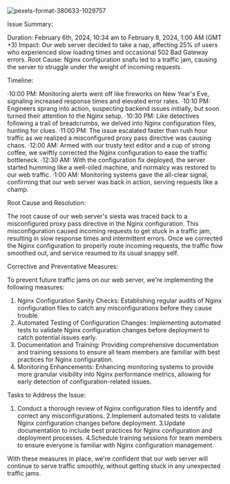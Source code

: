 ![pexels-format-380633-1029757](https://github.com/Gideon5348/alx-system_engineering-devops/assets/122921009/60e3650b-ef07-4748-98a1-72b54ae2a71a)

Issue Summary:

Duration: February 6th, 2024, 10:34 am to February 8, 2024, 1:00 AM (GMT +3)
Impact: Our web server decided to take a nap, affecting 25% of users who experienced slow loading times and occasional 502 Bad Gateway errors.
Root Cause: Nginx configuration snafu led to a traffic jam, causing the server to struggle under the weight of incoming requests.

Timeline:

·10:00 PM: Monitoring alerts went off like fireworks on New Year's Eve, signaling increased response times and elevated error rates.
·10:10 PM: Engineers sprang into action, suspecting backend issues initially, but soon turned their attention to the Nginx setup.
·10:30 PM: Like detectives following a trail of breadcrumbs, we delved into Nginx configuration files, hunting for clues.
·11:00 PM: The issue escalated faster than rush hour traffic as we realized a misconfigured proxy pass directive was causing chaos.
·12:00 AM: Armed with our trusty text editor and a cup of strong coffee, we swiftly corrected the Nginx configuration to ease the traffic bottleneck.
·12:30 AM: With the configuration fix deployed, the server started humming like a well-oiled machine, and normalcy was restored to our web traffic.
·1:00 AM: Monitoring systems gave the all-clear signal, confirming that our web server was back in action, serving requests like a champ.

Root Cause and Resolution:

The root cause of our web server's siesta was traced back to a misconfigured proxy pass directive in the Nginx configuration. This misconfiguration caused incoming requests to get stuck in a traffic jam, resulting in slow response times and intermittent errors. Once we corrected the Nginx configuration to properly route incoming requests, the traffic flow smoothed out, and service resumed to its usual snappy self.

Corrective and Preventative Measures:

To prevent future traffic jams on our web server, we're implementing the following measures:

1. Nginx Configuration Sanity Checks: Establishing regular audits of Nginx configuration files to catch any misconfigurations before they cause trouble.
2. Automated Testing of Configuration Changes: Implementing automated tests to validate Nginx configuration changes before deployment to catch potential issues early.
3. Documentation and Training: Providing comprehensive documentation and training sessions to ensure all team members are familiar with best practices for Nginx configuration.
4. Monitoring Enhancements: Enhancing monitoring systems to provide more granular visibility into Nginx performance metrics, allowing for early detection of configuration-related issues.


Tasks to Address the Issue:

1. Conduct a thorough review of Nginx configuration files to identify and correct any misconfigurations.
2.Implement automated tests to validate Nginx configuration changes before deployment.
3.Update documentation to include best practices for Nginx configuration and deployment processes.
4.Schedule training sessions for team members to ensure everyone is familiar with Nginx configuration management.

With these measures in place, we're confident that our web server will continue to serve traffic smoothly, without getting stuck in any unexpected traffic jams.
